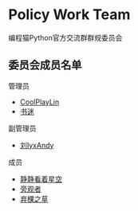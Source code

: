 # Policy Work Team

编程猫Python官方交流群群规委员会

## 委员会成员名单

管理员

- [CoolPlayLin](https://github.com/CoolPlayLin)
- [书迷](https://github.com/jsrcode)

副管理员

- [刘lyxAndy](https://github.com/liulyxandy-codemao)

成员

- [静静看着星空](https://github.com/quiet-star-gazing)
- [旁观者](https://github.com/pangguanzhejers)
- [弃稞之草](https://github.com/QiKeZhiCao)
